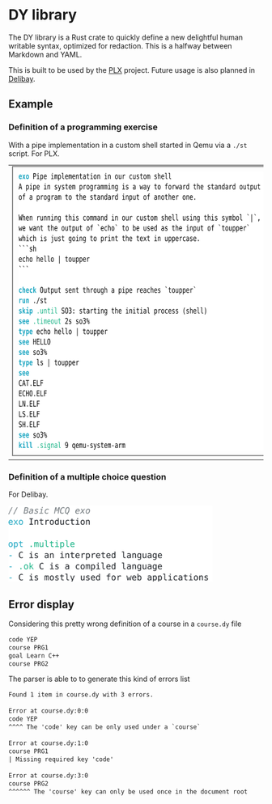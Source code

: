 # DY library

The DY library is a Rust crate to quickly define a new delightful human writable syntax, optimized for redaction. This is a halfway between Markdown and YAML.

This is built to be used by the [PLX](https://github.com/samuelroland/plx) project. Future usage is also planned in [Delibay](https://samuelroland.github.io/mvp).

## Example

<!-- // TODO fix with new examples here ? -->

### Definition of a programming exercise
With a pipe implementation in a custom shell started in Qemu via a `./st` script. For PLX.

<table><tr><td>
<img style="border: 2px gray solid; padding: 10px;" src="https://raw.githubusercontent.com/samuelroland/tb-docs/6320bc2f87f28a4e0aaacd65f5dcfcdfa4288e5a/report/sources/plx-dy-all.svg" height="550" />
</td></tr></table>

### Definition of a multiple choice question
For Delibay.

<img src="https://raw.githubusercontent.com/samuelroland/tb-docs/6320bc2f87f28a4e0aaacd65f5dcfcdfa4288e5a/report/imgs/mcq.svg" height="150" />

## Error display

Considering this pretty wrong definition of a course in a `course.dy` file
```dy
code YEP
course PRG1
goal Learn C++
course PRG2
```

The parser is able to to generate this kind of errors list
```
Found 1 item in course.dy with 3 errors.

Error at course.dy:0:0
code YEP
^^^^ The 'code' key can be only used under a `course`

Error at course.dy:1:0
course PRG1
| Missing required key 'code'

Error at course.dy:3:0
course PRG2
^^^^^^ The 'course' key can only be used once in the document root
```


